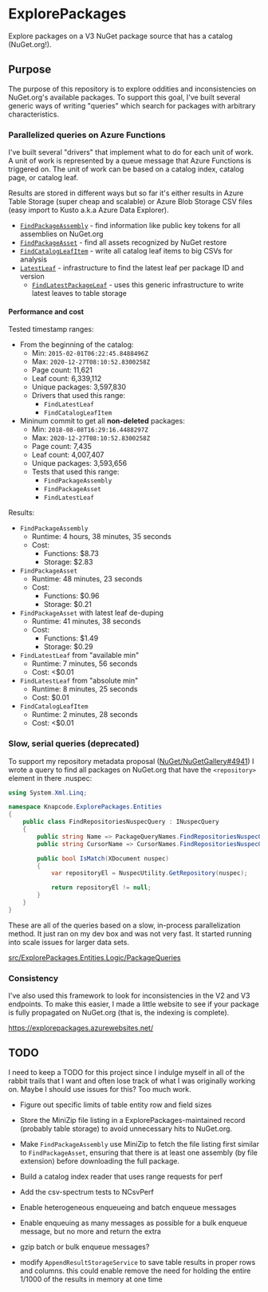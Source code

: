 # ExplorePackages

Explore packages on a V3 NuGet package source that has a catalog (NuGet.org!).

## Purpose

The purpose of this repository is to explore oddities and inconsistencies on NuGet.org's available packages. To support
this goal, I've built several generic ways of writing "queries" which search for packages with arbitrary characteristics.

### Parallelized queries on Azure Functions

I've built several "drivers" that implement what to do for each unit of work. A unit of work is represented by a queue
message that Azure Functions is triggered on. The unit of work can be based on a catalog index, catalog page, or catalog
leaf.

Results are stored in different ways but so far it's either results in Azure Table Storage (super cheap and scalable) or
Azure Blob Storage CSV files (easy import to Kusto a.k.a Azure Data Explorer).

- [`FindPackageAssembly`](src/ExplorePackages.Worker.Logic/CatalogScan/Drivers/FindPackageAssembly/FindPackageAssemblyDriver.cs) - find information like public key tokens for all assemblies on NuGet.org
- [`FindPackageAsset`](src/ExplorePackages.Worker.Logic/CatalogScan/Drivers/FindPackageAsset/FindPackageAssetDriver.cs) - find all assets recognized by NuGet restore
- [`FindCatalogLeafItem`](src/ExplorePackages.Worker.Logic/CatalogScan/Drivers/FindCatalogLeafItem/FindCatalogLeafItemDriver.cs) - write all catalog leaf items to big CSVs for analysis
- [`LatestLeaf`](src/ExplorePackages.Worker.Logic/CatalogScan/LatestLeaf/FindLatestLeafDriver.cs) - infrastructure to find the latest leaf per package ID and version
  - [`FindLatestPackageLeaf`](src/ExplorePackages.Worker.Logic/CatalogScan/Drivers/FindLatestPackageLeaf) - uses this generic infrastructure to write latest leaves to table storage

#### Performance and cost

Tested timestamp ranges:
- From the beginning of the catalog:
  - Min: `2015-02-01T06:22:45.8488496Z`
  - Max: `2020-12-27T08:10:52.8300258Z`
  - Page count: 11,621
  - Leaf count: 6,339,112
  - Unique packages: 3,597,830
  - Drivers that used this range:
    - `FindLatestLeaf`
    - `FindCatalogLeafItem`
- Mininum commit to get all **non-deleted** packages:
  - Min: `2018-08-08T16:29:16.4488297Z`
  - Max: `2020-12-27T08:10:52.8300258Z`
  - Page count: 7,435
  - Leaf count: 4,007,407
  - Unique packages: 3,593,656
  - Tests that used this range:
    - `FindPackageAssembly`
    - `FindPackageAsset`
    - `FindLatestLeaf`

Results:
- `FindPackageAssembly`
   - Runtime: 4 hours, 38 minutes, 35 seconds
   - Cost:
       - Functions: $8.73
       - Storage: $2.83
- `FindPackageAsset`
   - Runtime: 48 minutes, 23 seconds
   - Cost: 
       - Functions: $0.96
       - Storage: $0.21
- `FindPackageAsset` with latest leaf de-duping
   - Runtime: 41 minutes, 38 seconds
   - Cost: 
       - Functions: $1.49
       - Storage: $0.29
- `FindLatestLeaf` from "available min"
   - Runtime: 7 minutes, 56 seconds
   - Cost: <$0.01
- `FindLatestLeaf` from "absolute min"
   - Runtime: 8 minutes, 25 seconds
   - Cost: $0.01
- `FindCatalogLeafItem`
   - Runtime: 2 minutes, 28 seconds
   - Cost: <$0.01

### Slow, serial queries (deprecated)

To support my repository metadata proposal ([NuGet/NuGetGallery#4941](https://github.com/NuGet/NuGetGallery/issues/4941))
I wrote a query to find all packages on NuGet.org that have the `<repository>` element in there .nuspec:

```csharp
using System.Xml.Linq;

namespace Knapcode.ExplorePackages.Entities
{
    public class FindRepositoriesNuspecQuery : INuspecQuery
    {
        public string Name => PackageQueryNames.FindRepositoriesNuspecQuery;
        public string CursorName => CursorNames.FindRepositoriesNuspecQuery;

        public bool IsMatch(XDocument nuspec)
        {
            var repositoryEl = NuspecUtility.GetRepository(nuspec);

            return repositoryEl != null;
        }
    }
}
```

These are all of the queries based on a slow, in-process parallelization method. It just ran on my dev box and was not
very fast. It started running into scale issues for larger data sets.

[src/ExplorePackages.Entities.Logic/PackageQueries](src/ExplorePackages.Entities.Logic/PackageQueries)

### Consistency

I've also used this framework to look for inconsistencies in the V2 and V3 endpoints. To make this easier, I made a
little website to see if your package is fully propagated on NuGet.org (that is, the indexing is complete).

https://explorepackages.azurewebsites.net/

## TODO

I need to keep a TODO for this project since I indulge myself in all of the rabbit trails that I want and often lose
track of what I was originally working on. Maybe I should use issues for this? Too much work.

- Figure out specific limits of table entity row and field sizes

- Store the MiniZip file listing in a ExplorePackages-maintained record (probably table storage) to avoid unnecessary
  hits to NuGet.org.

- Make `FindPackageAssembly` use MiniZip to fetch the file listing first similar to `FindPackageAsset`, ensuring that
  there is at least one assembly (by file extension) before downloading the full package.

- Build a catalog index reader that uses range requests for perf

- Add the csv-spectrum tests to NCsvPerf

- Enable heterogeneous enqueueing and batch enqueue messages

- Enable enqueuing as many messages as possible for a bulk enqueue message, but no more and return the extra

- gzip batch or bulk enqueue messages?

- modify `AppendResultStorageService` to save table results in proper rows and columns. this could enable remove the
  need for holding the entire 1/1000 of the results in memory at one time
